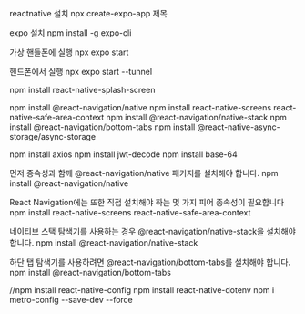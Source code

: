 reactnative 설치 
npx create-expo-app 제목

expo 설치
npm install -g expo-cli

가상 핸들폰에 실행
npx expo start

핸드폰에서 실행
npx expo start --tunnel

npm install react-native-splash-screen

npm install @react-navigation/native
npm install react-native-screens react-native-safe-area-context
npm install @react-navigation/native-stack
npm install @react-navigation/bottom-tabs
npm install @react-native-async-storage/async-storage

npm install axios
npm install jwt-decode
npm install base-64



먼저 종속성과 함께 @react-navigation/native 패키지를 설치해야 합니다.
npm install @react-navigation/native

React Navigation에는 또한 직접 설치해야 하는 몇 가지 피어 종속성이 필요합니다
npm install react-native-screens react-native-safe-area-context

네이티브 스택 탐색기를 사용하는 경우 @react-navigation/native-stack을 설치해야 합니다.
npm install @react-navigation/native-stack

하단 탭 탐색기를 사용하려면 @react-navigation/bottom-tabs를 설치해야 합니다.
npm install @react-navigation/bottom-tabs

//npm install react-native-config
npm install react-native-dotenv
npm i metro-config --save-dev --force